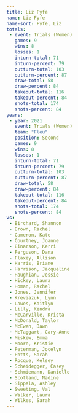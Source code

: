 ```yaml
---
title: Liz Fyfe
name: Liz Fyfe
name-sort: Fyfe, Liz
totals:
 - event: Trials (Women)
   games: 9
   wins: 8
   losses: 1
   inturn-total: 71
   inturn-percent: 79
   outturn-total: 103
   outturn-percent: 87
   draw-total: 58
   draw-percent: 84
   takeout-total: 116
   takeout-percent: 84
   shots-total: 174
   shots-percent: 84
years:
 - year: 2021
   event: Trials (Women)
   team: "Fleu"
   position: Second
   games: 9
   wins: 8
   losses: 1
   inturn-total: 71
   inturn-percent: 79
   outturn-total: 103
   outturn-percent: 87
   draw-total: 58
   draw-percent: 84
   takeout-total: 116
   takeout-percent: 84
   shots-total: 174
   shots-percent: 84
vs:
 - Birchard, Shannon
 - Brown, Rachel
 - Cameron, Kate
 - Courtney, Joanne
 - Einarson, Kerri
 - Ferguson, Dana
 - Flaxey, Allison
 - Harris, Briane
 - Harrison, Jacqueline
 - Haughian, Jessie
 - Hickey, Laura
 - Homan, Rachel
 - Jones, Jennifer
 - Kreviazuk, Lynn
 - Lawes, Kaitlyn
 - Lilly, Kendra
 - McCarville, Krista
 - McDonald, Taylor
 - McEwen, Dawn
 - McTaggart, Cary-Anne
 - Miskew, Emma
 - Moore, Kristie
 - Peterman, Jocelyn
 - Potts, Sarah
 - Rocque, Kelsey
 - Scheidegger, Casey
 - Schmiemann, Danielle
 - Scotland, Nadine
 - Sippala, Ashley
 - Sweeting, Val
 - Walker, Laura
 - Wilkes, Sarah
---
```

